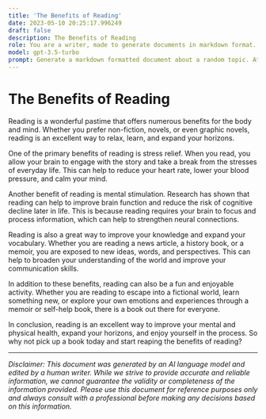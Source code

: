 ```yaml
---
title: 'The Benefits of Reading'
date: 2023-05-10 20:25:17.996249
draft: false
description: The Benefits of Reading
role: You are a writer, made to generate documents in markdown format. It is very important that all of the documents you generate are in valid markdown format.
model: gpt-3.5-turbo
prompt: Generate a markdown formatted document about a random topic. At the bottom, include a disclaimer explaining that the document was generated by you. The first line of the document should be the title. Make sure that the entire document is in proper markdown format, using a mix of various tags to make the document visually appealing.
---
```


# The Benefits of Reading

Reading is a wonderful pastime that offers numerous benefits for the body and mind. Whether you prefer non-fiction, novels, or even graphic novels, reading is an excellent way to relax, learn, and expand your horizons.

One of the primary benefits of reading is stress relief. When you read, you allow your brain to engage with the story and take a break from the stresses of everyday life. This can help to reduce your heart rate, lower your blood pressure, and calm your mind.

Another benefit of reading is mental stimulation. Research has shown that reading can help to improve brain function and reduce the risk of cognitive decline later in life. This is because reading requires your brain to focus and process information, which can help to strengthen neural connections.

Reading is also a great way to improve your knowledge and expand your vocabulary. Whether you are reading a news article, a history book, or a memoir, you are exposed to new ideas, words, and perspectives. This can help to broaden your understanding of the world and improve your communication skills.

In addition to these benefits, reading can also be a fun and enjoyable activity. Whether you are reading to escape into a fictional world, learn something new, or explore your own emotions and experiences through a memoir or self-help book, there is a book out there for everyone.

In conclusion, reading is an excellent way to improve your mental and physical health, expand your horizons, and enjoy yourself in the process. So why not pick up a book today and start reaping the benefits of reading?

---

*Disclaimer: This document was generated by an AI language model and edited by a human writer. While we strive to provide accurate and reliable information, we cannot guarantee the validity or completeness of the information provided. Please use this document for reference purposes only and always consult with a professional before making any decisions based on this information.*